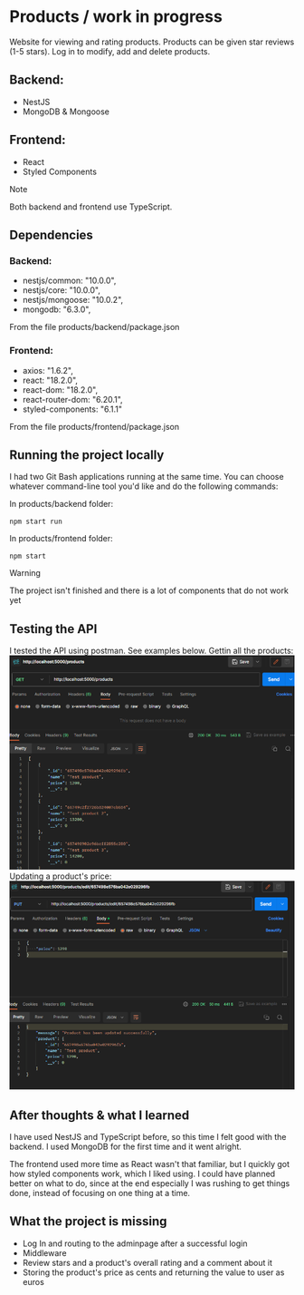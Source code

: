 # Products / work in progress
Website for viewing and rating products. Products can be given star reviews (1-5 stars). Log in to modify, add and delete products.

## Backend:
- NestJS
- MongoDB & Mongoose

## Frontend:
- React
- Styled Components


> [!NOTE]
> Both backend and frontend use TypeScript.

## Dependencies

### Backend:
- nestjs/common: "10.0.0",
- nestjs/core: "10.0.0",
- nestjs/mongoose: "10.0.2",
- mongodb: "6.3.0",

From the file products/backend/package.json

### Frontend:
- axios: "1.6.2",
- react: "18.2.0",
- react-dom: "18.2.0",
- react-router-dom: "6.20.1",
- styled-components: "6.1.1"

From the file products/frontend/package.json

## Running the project locally
I had two Git Bash applications running at the same time. You can choose whatever command-line tool you'd like and do the following commands:

In products/backend folder:
```
npm start run
```

In products/frontend folder:
```
npm start
```

> [!WARNING]
> The project isn't finished and there is a lot of components that do not work yet

## Testing the API
I tested the API using postman. See examples below.
Gettin all the products:
![postman testing](photos/postmantest.png?raw=true)
Updating a product's price:
![another postman test](photos/postmantest2.png?raw=true)

## After thoughts & what I learned

I have used NestJS and TypeScript before, so this time I felt good with the backend. I used MongoDB for the first time and it went alright.

The frontend used more time as React wasn't that familiar, but I quickly got how styled components work, which I liked using. 
I could have planned better on what to do, since at the end especially I was rushing to get things done, instead of focusing on one thing at a time.

## What the project is missing
- Log In and routing to the adminpage after a successful login
- Middleware
- Review stars and a product's overall rating and a comment about it
- Storing the product's price as cents and returning the value to user as euros